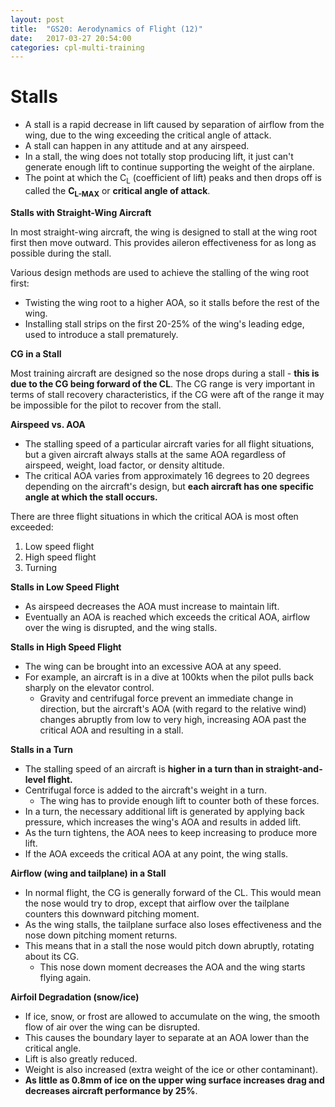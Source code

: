 ```yaml
---
layout: post
title:  "GS20: Aerodynamics of Flight (12)"
date:   2017-03-27 20:54:00
categories: cpl-multi-training
---
```


# Stalls

 * A stall is a rapid decrease in lift caused by separation of airflow from the wing,
   due to the wing exceeding the critical angle of attack.
 * A stall can happen in any attitude and at any airspeed.
 * In a stall, the wing does not totally stop producing lift, it just can't generate
   enough lift to continue supporting the weight of the airplane.
 * The point at which the C<sub>L</sub> (coefficient of lift) peaks and then drops
   off is called the **C<sub>L-MAX</sub>** or **critical angle of attack**.

**Stalls with Straight-Wing Aircraft**

In most straight-wing aircraft, the wing is designed to stall at the wing root first
then move outward. This provides aileron effectiveness for as long as possible during
the stall.

Various design methods are used to achieve the stalling of the wing root first:

 * Twisting the wing root to a higher AOA, so it stalls before the rest of the wing.
 * Installing stall strips on the first 20-25% of the wing's leading edge, used
   to introduce a stall prematurely.

**CG in a Stall**

Most training aircraft are designed so the nose drops during a stall - **this is
due to the CG being forward of the CL**. The CG range is very important in terms
of stall recovery characteristics, if the CG were aft of the range it may be
impossible for the pilot to recover from the stall.

**Airspeed vs. AOA**

 * The stalling speed of a particular aircraft varies for all flight situations,
   but a given aircraft always stalls at the same AOA regardless of airspeed,
   weight, load factor, or density altitude.
 * The critical AOA varies from approximately 16 degrees to 20 degrees depending
   on the aircraft's design, but **each aircraft has one specific angle at which
   the stall occurs.**

There are three flight situations in which the critical AOA is most often exceeded:

 1. Low speed flight
 2. High speed flight
 3. Turning

**Stalls in Low Speed Flight**

 * As airspeed decreases the AOA must increase to maintain lift.
 * Eventually an AOA is reached which exceeds the critical AOA, airflow over the
   wing is disrupted, and the wing stalls.

**Stalls in High Speed Flight**

 * The wing can be brought into an excessive AOA at any speed.
 * For example, an aircraft is in a dive at 100kts when the pilot pulls back
   sharply on the elevator control.
    * Gravity and centrifugal force prevent an immediate change in direction,
      but the aircraft's AOA (with regard to the relative wind) changes
      abruptly from low to very high, increasing AOA past the critical AOA
      and resulting in a stall.

**Stalls in a Turn**

 * The stalling speed of an aircraft is **higher in a turn than in straight-and-
   level flight.**
 * Centrifugal force is added to the aircraft's weight in a turn.
    * The wing has to provide enough lift to counter both of these forces.
 * In a turn, the necessary additional lift is generated by applying back
   pressure, which increases the wing's AOA and results in added lift.
 * As the turn tightens, the AOA nees to keep increasing to produce more lift.
 * If the AOA exceeds the critical AOA at any point, the wing stalls.

**Airflow (wing and tailplane) in a Stall**

 * In normal flight, the CG is generally forward of the CL. This would mean the
   nose would try to drop, except that airflow over the tailplane counters
   this downward pitching moment.
 * As the wing stalls, the tailplane surface also loses effectiveness and the
   nose down pitching moment returns.
 * This means that in a stall the nose would pitch down abruptly, rotating about
   its CG.
    * This nose down moment decreases the AOA and the wing starts flying again.

**Airfoil Degradation (snow/ice)**

 * If ice, snow, or frost are allowed to accumulate on the wing, the smooth flow
   of air over the wing can be disrupted.
 * This causes the boundary layer to separate at an AOA lower than the critical
   angle.
 * Lift is also greatly reduced.
 * Weight is also increased (extra weight of the ice or other contaminant).
 * **As little as 0.8mm of ice on the upper wing surface increases drag and
   decreases aircraft performance by 25%**.
